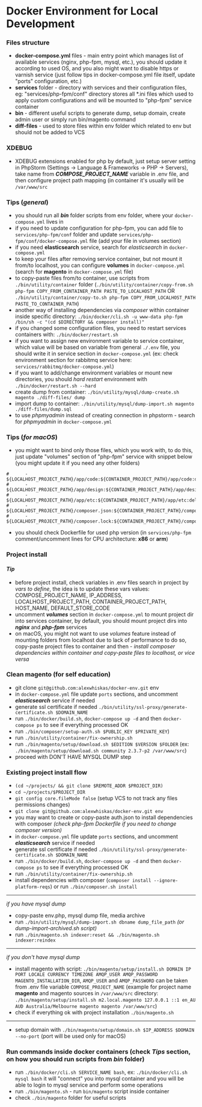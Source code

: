 # Docker Environment for Local Development

### Files structure
- **docker-compose.yml** files - main entry point which manages list of available services (nginx, php-fpm, mysql, etc.),
you should update it according to used OS, and you also might want to disable https or varnish service (just follow tips in docker-compose.yml file itself, update "ports" configuration, etc.)
- **services** folder - directory with services and their configuration files,
eg: "services/php-fpm/conf" directory stores all *.ini files which used to apply custom configurations and will be mounted to "php-fpm" service container
- **bin** - different useful scripts to generate dump, setup domain, create admin user or simply run bin/magento command
- **diff-files** - used to store files within env folder which related to env but should not be added to VCS

### XDEBUG
- XDEBUG extensions enabled for php by default, just setup server setting in PhpStorm (Settings -> Language & Frameworks -> PHP -> Servers),
  take name from **_COMPOSE_PROJECT_NAME_** variable in .env file, and then configure project path mapping (in container it's usually will be `/var/www/src`

### Tips (_general_)
- you should run all **_bin_** folder scripts from env folder, where your `docker-compose.yml` lives in
- if you need to update configuration for php-fpm, you can add file to `services/php-fpm/conf` folder
and update `services/php-fpm/conf/docker-compose.yml` file (add your file in volumes section)
- if you need **elasticsearch** service, search for _elasticsearch_ in `docker-compose.yml`
- to keep your files after removing service container, but not mount it from/to localhost, you can configure **volumes** in `docker-compose.yml` (search for **magento** in `docker-compose.yml` file)
- to copy-paste files from/to container, use scripts from `./bin/utility/container` folder
(`./bin/utility/container/copy-from.sh php-fpm COPY_FROM_CONTAINER_PATH PASTE_TO_LOCALHOST_PATH`
OR `./bin/utility/container/copy-to.sh php-fpm COPY_FROM_LOCALHOST_PATH PASTE_TO_CONTAINER_PATH`)
- another way of installing dependencies via _composer_ within container inside specific directory:
`./bin/docker/cli.sh -u www-data php-fpm /bin/sh -c "(cd $DIRECTORY && composer install)"`
- if you changed some configuration files, you need to restart services containers with: `./bin/docker/restart.sh`
- if you want to assign new environment variable to service container, which value will be based on variable from general `./.env` file, you should write it in service section in `docker-compose.yml` (ex: check environment section for rabbitmq service here: `services/rabbitmq/docker-compose.yml`)
- if you want to add/change environment variables or mount new directories, you should _hard restart_ environment with `./bin/docker/restart.sh --hard`
- create dump from container: `./bin/utility/mysql/dump-create.sh magento ./diff-files/ dump`
- import dump to container: `./bin/utility/mysql/dump-import.sh magento ./diff-files/dump.sql`
- to use _phpmyadmin_ instead of creating connection in phpstorm - search for _phpmyadmin_ in `docker-compose.yml`

### Tips (_for macOS_)
- you might want to bind only those files, which you work with, to do this, just update "volumes" section of "php-fpm" service with snippet below (you might update it if you need any other folders)
```
#      - ${LOCALHOST_PROJECT_PATH}/app/code:${CONTAINER_PROJECT_PATH}/app/code:delegated
#      - ${LOCALHOST_PROJECT_PATH}/app/design:${CONTAINER_PROJECT_PATH}/app/design:delegated
#      - ${LOCALHOST_PROJECT_PATH}/app/etc:${CONTAINER_PROJECT_PATH}/app/etc:delegated
#      - ${LOCALHOST_PROJECT_PATH}/composer.json:${CONTAINER_PROJECT_PATH}/composer.json:delegated
#      - ${LOCALHOST_PROJECT_PATH}/composer.lock:${CONTAINER_PROJECT_PATH}/composer.lock:delegated
```
- you should check Dockerfile for used php version (in `services/php-fpm` comment/uncomment lines for CPU architecture: **x86** or **arm**)

### Project install

#### _Tip_
- before project install, check variables in .env files search in project by _vars to define_,
the idea is to update these vars values: COMPOSE_PROJECT_NAME, IP_ADDRESS, LOCALHOST_PROJECT_PATH, CONTAINER_PROJECT_PATH, HOST_NAME, DEFAULT_STORE_CODE
- uncomment **_volumes_** section in `docker-compose.yml` to mount project dir into services container,
by default, you should mount project dirs into **_nginx_** and **_php-fpm_** services
- on macOS, you might not want to use _volumes_ feature instead of mounting folders from localhost due to lack of performance
to do so, copy-paste project files to container and then - _install composer dependencies within container and copy-paste files to localhost, or vice versa_

### Clean magento (for self education)
- git clone `git@github.com:alexwhiskas/docker-env.git` env
- in `docker-compose.yml` file update `ports` sections, and uncomment **_elasticsearch_** service if needed
- generate ssl certificate if needed `./bin/utility/ssl-proxy/generate-certificate.sh $DOMAIN_NAME`
- run `./bin/docker/build.sh`, `docker-compose up -d` and then `docker-compose ps` to see if everything processed OK
- run `./bin/composer/setup-auth.sh $PUBLIC_KEY $PRIVATE_KEY`)
- run `./bin/utility/container/fix-ownership.sh`
- run `./bin/magento/setup/download.sh $EDITION $VERSION $FOLDER` (ex: `./bin/magento/setup/download.sh community 2.3.7-p2 /var/www/src`)
- proceed with DON'T HAVE MYSQL DUMP step

### Existing project install flow
- `(cd ~/projects/ && git clone $REMOTE_ADDR $PROJECT_DIR)`
- `cd ~/projects/$PROJECT_DIR`
- `git config core.fileMode false` (setup VCS to not track any files permissions changes)
- `git clone git@github.com:alexwhiskas/docker-env.git env`
- you may want to create or copy-paste auth.json to install dependencies with composer _(check php-fpm Dockerfile if you need to change composer version)_
- in `docker-compose.yml` file update `ports` sections, and uncomment **_elasticsearch_** service if needed
- generate ssl certificate if needed `./bin/utility/ssl-proxy/generate-certificate.sh $DOMAIN_NAME`
- run `./bin/docker/build.sh`, `docker-compose up -d` and then `docker-compose ps` to see if everything processed OK
- run `./bin/utility/container/fix-ownership.sh`
- install dependencies with composer (`composer install --ignore-platform-reqs`) or run `./bin/composer.sh install`

---
_if you have mysql dump_
- copy-paste env.php, mysql dump file, media archive
- run `./bin/utility/mysql/dump-import.sh dbname dump_file_path` _(or dump-import-archived.sh script)_
- run `./bin/magento.sh indexer:reset && ./bin/magento.sh indexer:reindex`
---
_if you don't have mysql dump_
- install magento with script: `./bin/magento/setup/install.sh DOMAIN IP PORT LOCALE CURRENCY TIMEZONE AMQP_USER AMQP_PASSWORD MAGENTO_INSTALLATION_DIR`,
  `AMQP_USER` and `AMQP_PASSWORD` can be taken from .env file variable `COMPOSE_PROJECT_NAME`
  (example for project name **magento** and magento sources in `/var/www/src` directory: `./bin/magento/setup/install.sh m2.local.magento 127.0.0.1 ::1 en_AU AUD Australia/Melbourne magento magento /var/www/src`)
- check if everything ok with project installation `./bin/magento.sh`
---

- setup domain with `./bin/magento/setup/domain.sh $IP_ADDRESS $DOMAIN --no-port` (port will be used only for macOS)

### Run commands inside docker containers (check _Tips_ section, on how you should run scripts from _bin_ folder)
- run `./bin/docker/cli.sh SERVICE_NAME bash`, ex: `./bin/docker/cli.sh mysql bash` it will "connect" you into mysql container and you will be able to login to mysql service and perform some operations
- run `./bin/magento.sh` - run `bin/magento` script inside container
- check `./bin/magento` folder for useful scripts
